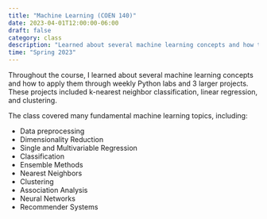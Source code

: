 ```yaml
---
title: "Machine Learning (COEN 140)"
date: 2023-04-01T12:00:00-06:00
draft: false
category: class
description: "Learned about several machine learning concepts and how to apply them through weekly Python labs and 3 larger projects."
time: "Spring 2023"
---
```


Throughout the course, I learned about several machine learning concepts and how to apply them through weekly Python labs and 3 larger projects. These projects included k-nearest neighbor classification, linear regression, and clustering.

The class covered many fundamental machine learning topics, including:
- Data preprocessing
- Dimensionality Reduction
- Single and Multivariable Regression
- Classification
- Ensemble Methods
- Nearest Neighbors
- Clustering
- Association Analysis
- Neural Networks
- Recommender Systems